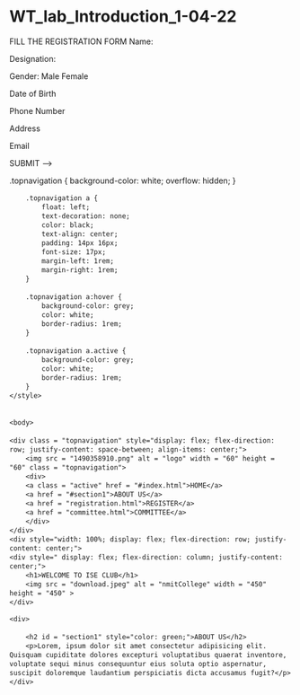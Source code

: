 # WT_lab_Introduction_1-04-22

FILL THE REGISTRATION FORM
Name:

Designation:

Gender: Male Female

Date of Birth

Phone Number

Address

Email

SUBMIT --> 

 .topnavigation {
            background-color: white;
            overflow: hidden;
        }

        .topnavigation a {
            float: left;
            text-decoration: none;
            color: black;
            text-align: center;
            padding: 14px 16px;
            font-size: 17px;
            margin-left: 1rem;
            margin-right: 1rem;
        }

        .topnavigation a:hover {
            background-color: grey;
            color: white;
            border-radius: 1rem;
        }

        .topnavigation a.active {
            background-color: grey;
            color: white;
            border-radius: 1rem;
        }
    </style>
    
    
    <body>
    
    <div class = "topnavigation" style="display: flex; flex-direction: row; justify-content: space-between; align-items: center;">
        <img src = "1490358910.png" alt = "logo" width = "60" height = "60" class = "topnavigation">
        <div>
        <a class = "active" href = "#index.html">HOME</a>
        <a href = "#section1">ABOUT US</a>
        <a href = "registration.html">REGISTER</a>
        <a href = "committee.html">COMMITTEE</a>
        </div>
    </div>
    <div style="width: 100%; display: flex; flex-direction: row; justify-content: center;">
    <div style=" display: flex; flex-direction: column; justify-content: center;">
        <h1>WELCOME TO ISE CLUB</h1>
        <img src = "download.jpeg" alt = "nmitCollege" width = "450" height = "450" >
    </div>
</div>
    
    

    <div>
        
        <h2 id = "section1" style="color: green;">ABOUT US</h2>
        <p>Lorem, ipsum dolor sit amet consectetur adipisicing elit. Quisquam cupiditate dolores excepturi voluptatibus quaerat inventore, voluptate sequi minus consequuntur eius soluta optio aspernatur, suscipit doloremque laudantium perspiciatis dicta accusamus fugit?</p>
    </div>
</body>



 <title>ISE CLUB</title>
    <style>
        /*for navigation*/
        .topnavigation {
            background-color: white;
            overflow: hidden;
        }

        .topnavigation a {
            float: left;
            text-decoration: none;
            color: black;
            text-align: center;
            padding: 14px 16px;
            font-size: 17px;
            margin-left: 1rem;
            margin-right: 1rem;
        }

        .topnavigation a:hover {
            background-color: grey;
            color: white;
            border-radius: 1rem;
        }

        .topnavigation a.active {
            background-color: grey;
            color: white;
            border-radius: 1rem;
        }
        table th, td {
            border: 1px solid black;
        }

        .border {
            border-style: solid;
            border-color: black;
            border-radius: 5px;
        }
    </style>
</head>
<body>
    
    <div class = "topnavigation" style="display: flex; flex-direction: row; justify-content: space-between; align-items: center;">
        <img src = "1490358910.png" alt = "logo" width = "60" height = "60" class = "topnavigation">
        <div>
        <a class = "active" href = "#index.html">HOME</a>
        <a href = "#section1">ABOUT US</a>
        <a href = "registration.html">REGISTER</a>
        <a href = "committee.html">COMMITTEE</a>
        </div>
    </div>
    <div style="width: 100%; display: flex; flex-direction: row; justify-content: center;">
        <div style=" display: flex; flex-direction: column; justify-content: center;">
            <h1>WELCOME TO ISE CLUB</h1>
            <img src = "download.jpeg" alt = "nmitCollege" width = "450" height = "450" >
        </div>
    </div>
    <table style width = "100%" class = "">
        <tr>
            <th><b>Sl. No.</b></th>
            <th><b>Name</b></th>
            <th><b>Designation</b></th>
            <th><b>Role</b></th>
        </tr>
        <tr>
            <th>1234</th>
        </tr>
    </table>
    
</body>
